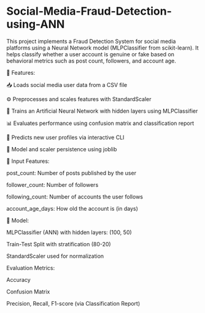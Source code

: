 # Social-Media-Fraud-Detection-using-ANN

This project implements a Fraud Detection System for social media platforms using a Neural Network model (MLPClassifier from scikit-learn). It helps classify whether a user account is genuine or fake based on behavioral metrics such as post count, followers, and account age.

🚀 Features:

📥 Loads social media user data from a CSV file

⚙️ Preprocesses and scales features with StandardScaler

🧠 Trains an Artificial Neural Network with hidden layers using MLPClassifier

📊 Evaluates performance using confusion matrix and classification report

🧪 Predicts new user profiles via interactive CLI

💾 Model and scaler persistence using joblib


📂 Input Features:

post_count: Number of posts published by the user

follower_count: Number of followers

following_count: Number of accounts the user follows

account_age_days: How old the account is (in days)


🧠 Model:

MLPClassifier (ANN) with hidden layers: (100, 50)

Train-Test Split with stratification (80-20)

StandardScaler used for normalization

Evaluation Metrics:

Accuracy

Confusion Matrix

Precision, Recall, F1-score (via Classification Report)
